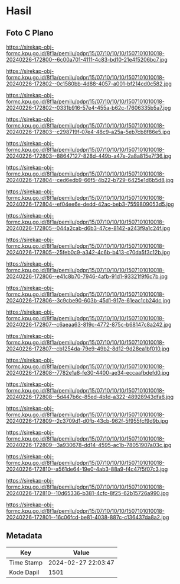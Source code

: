 # Hasil

## Foto C Plano

https://sirekap-obj-formc.kpu.go.id/8f1a/pemilu/pdpr/15/07/10/10/10/1507101010018-20240226-172800--6c00a701-4111-4c83-bd10-21e4f5206bc7.jpg

https://sirekap-obj-formc.kpu.go.id/8f1a/pemilu/pdpr/15/07/10/10/10/1507101010018-20240226-172802--0c1580bb-4d88-4057-a001-bf214cd0c582.jpg

https://sirekap-obj-formc.kpu.go.id/8f1a/pemilu/pdpr/15/07/10/10/10/1507101010018-20240226-172802--0331b916-57e4-455a-b62c-f7606335b5a7.jpg

https://sirekap-obj-formc.kpu.go.id/8f1a/pemilu/pdpr/15/07/10/10/10/1507101010018-20240226-172803--c298719f-07e4-48c9-a25a-5eb7cb8f86e5.jpg

https://sirekap-obj-formc.kpu.go.id/8f1a/pemilu/pdpr/15/07/10/10/10/1507101010018-20240226-172803--88647127-828d-449b-a47e-2a8a815e7f36.jpg

https://sirekap-obj-formc.kpu.go.id/8f1a/pemilu/pdpr/15/07/10/10/10/1507101010018-20240226-172804--ced6edb9-66f5-4b22-b729-6425e1d6b5d8.jpg

https://sirekap-obj-formc.kpu.go.id/8f1a/pemilu/pdpr/15/07/10/10/10/1507101010018-20240226-172804--ef04ee6e-dedd-42ac-beb3-7559809053d5.jpg

https://sirekap-obj-formc.kpu.go.id/8f1a/pemilu/pdpr/15/07/10/10/10/1507101010018-20240226-172805--044a2cab-d6b3-47ce-8142-a243f9a1c24f.jpg

https://sirekap-obj-formc.kpu.go.id/8f1a/pemilu/pdpr/15/07/10/10/10/1507101010018-20240226-172805--25feb0c9-a342-4c6b-b413-c70da5f3c12b.jpg

https://sirekap-obj-formc.kpu.go.id/8f1a/pemilu/pdpr/15/07/10/10/10/1507101010018-20240226-172806--e41c8b70-7946-4afb-91d1-93321f9f6c7b.jpg

https://sirekap-obj-formc.kpu.go.id/8f1a/pemilu/pdpr/15/07/10/10/10/1507101010018-20240226-172806--3c9cbe90-603b-45d1-917e-61eac1cb24dc.jpg

https://sirekap-obj-formc.kpu.go.id/8f1a/pemilu/pdpr/15/07/10/10/10/1507101010018-20240226-172807--c6aeaa63-819c-4772-875c-b68147c8a242.jpg

https://sirekap-obj-formc.kpu.go.id/8f1a/pemilu/pdpr/15/07/10/10/10/1507101010018-20240226-172807--cb1254da-79e9-49b2-8d12-9d28ea1bf010.jpg

https://sirekap-obj-formc.kpu.go.id/8f1a/pemilu/pdpr/15/07/10/10/10/1507101010018-20240226-172808--7782e1a8-fe30-4400-ae34-eccaafbdefd0.jpg

https://sirekap-obj-formc.kpu.go.id/8f1a/pemilu/pdpr/15/07/10/10/10/1507101010018-20240226-172808--5d447b6c-85ed-4b1d-a322-48928943dfa6.jpg

https://sirekap-obj-formc.kpu.go.id/8f1a/pemilu/pdpr/15/07/10/10/10/1507101010018-20240226-172809--2c3709d1-d0fb-43cb-962f-5f955fcf9d9b.jpg

https://sirekap-obj-formc.kpu.go.id/8f1a/pemilu/pdpr/15/07/10/10/10/1507101010018-20240226-172809--3a930678-dd14-4595-ac1b-78051907a03c.jpg

https://sirekap-obj-formc.kpu.go.id/8f1a/pemilu/pdpr/15/07/10/10/10/1507101010018-20240226-172810--a561de64-19e0-4ab3-88a9-f4c47f5f07c3.jpg

https://sirekap-obj-formc.kpu.go.id/8f1a/pemilu/pdpr/15/07/10/10/10/1507101010018-20240226-172810--10d65336-b381-4cfc-8f25-62b15726a990.jpg

https://sirekap-obj-formc.kpu.go.id/8f1a/pemilu/pdpr/15/07/10/10/10/1507101010018-20240226-172801--16c06fcd-be81-4038-887c-c136437da8a2.jpg


## Metadata

| Key        | Value               |
| ---------- | ------------------- |
| Time Stamp | 2024-02-27 22:03:47 |
| Kode Dapil | 1501                |



